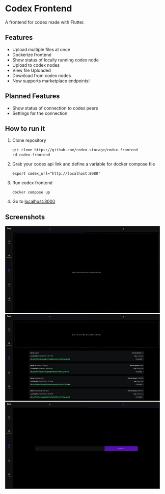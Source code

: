 # Codex Frontend

A frontend for codex made with Flutter.


## Features

- Upload multiple files at once
- Dockerize frontend
- Show status of locally running codex node
- Upload to codex nodes
- View file Uploaded
- Download from codex nodes
- Now supports marketplace endpoints!


## Planned Features

- Show status of connection to codex peers
- Settings for the connection


## How to run it

 1. Clone repository
    ```shell
    git clone https://github.com/codex-storage/codex-frontend
    cd codex-frontend
    ```

 2. Grab your codex api link and define a variable for docker compose file
    ```shell
    export codex_url="http://localhost:8080"
    ```

 3. Run codex frontend
    ```shell
    docker compose up
    ```

 4. Go to [localhost:3000](http://localhost:3000)


## Screenshots

![Data page: Upload](screenshots/upload-page.png)
![Data page: Upload (with uploads)](screenshots/upload-page-uploads.png)
![Data page: Download](screenshots/download-page.png)
